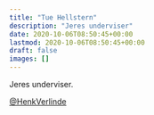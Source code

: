 ```yaml
---
title: "Tue Hellstern"
description: "Jeres underviser"
date: 2020-10-06T08:50:45+00:00
lastmod: 2020-10-06T08:50:45+00:00
draft: false
images: []
---
```


Jeres underviser.

[@HenkVerlinde](https://twitter.com/henkverlinde)
